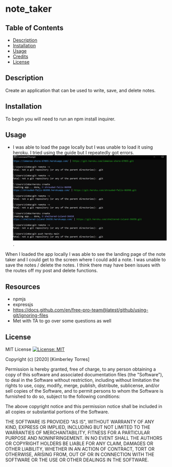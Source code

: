 # note_taker

## Table of Contents
* [Description](#description)
* [Installation](#installation)
* [Usage](#usage)
* [Credits](#credits)
* [License](#License)

## Description
Create an application that can be used to write, save, and delete notes.


## Installation

To begin you will need to run an npm install inquirer. 

## Usage
* I was able to load the page locally but I was unable to load it using heroku. I tried using the guide but I repeatedly got errors. <img src = cmd.jpg>.

When I loaded the app locally I was able to see the landing page of the note taker and I could get to the screen where I could add a note. I was unable to save the notes / delete the notes. I think there may have been issues with the routes off my post and delete functions.

## Resources
* npmjs
* expressjs
* https://docs.github.com/en/free-pro-team@latest/github/using-git/ignoring-files
* Met with TA to go over some questions as well

## License
MIT License [![License: MIT](https://img.shields.io/badge/License-MIT-yellow.svg)](https://opensource.org/licenses/MIT)

Copyright (c) [2020] [Kimberley Torres]

Permission is hereby granted, free of charge, to any person obtaining a copy
of this software and associated documentation files (the "Software"), to deal
in the Software without restriction, including without limitation the rights
to use, copy, modify, merge, publish, distribute, sublicense, and/or sell
copies of the Software, and to permit persons to whom the Software is
furnished to do so, subject to the following conditions:

The above copyright notice and this permission notice shall be included in all
copies or substantial portions of the Software.

THE SOFTWARE IS PROVIDED "AS IS", WITHOUT WARRANTY OF ANY KIND, EXPRESS OR
IMPLIED, INCLUDING BUT NOT LIMITED TO THE WARRANTIES OF MERCHANTABILITY,
FITNESS FOR A PARTICULAR PURPOSE AND NONINFRINGEMENT. IN NO EVENT SHALL THE
AUTHORS OR COPYRIGHT HOLDERS BE LIABLE FOR ANY CLAIM, DAMAGES OR OTHER
LIABILITY, WHETHER IN AN ACTION OF CONTRACT, TORT OR OTHERWISE, ARISING FROM,
OUT OF OR IN CONNECTION WITH THE SOFTWARE OR THE USE OR OTHER DEALINGS IN THE
SOFTWARE.

